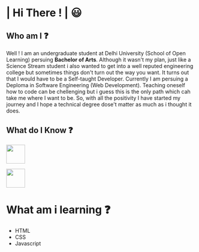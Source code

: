 # | Hi There ! | :smiley:
## Who am I :question:
Well ! I am an undergraduate student at Delhi University (School of Open Learning) persuing **Bachelor of Arts**. Although it wasn't my plan, just like a Science Stream student i also wanted to get into a well reputed engineering college but sometimes things don't turn out the way you want. It turns out that I would have to be a Self-taught Developer. Currently I am persuing a Deploma in Software Engineering (Web Development). Teaching oneself how to code can be chellenging but i guess this is the only path which cah take me where I want to be. So, with all the positivity I have started my journey and I hope a technical degree dose't matter as much as i thought it does.

## What do I Know :question:

<p><img src="https://www.flaticon.com/svg/static/icons/svg/2111/2111425.svg" length=50px; height="50px">

<img src="https://camo.githubusercontent.com/790c54976ef6e16883aae6dc36b157254e4bf27e/68747470733a2f2f75706c6f61642e77696b696d656469612e6f72672f77696b6970656469612f636f6d6d6f6e732f7468756d622f312f31382f49534f5f432532422532425f4c6f676f2e7376672f3132303070782d49534f5f432532422532425f4c6f676f2e7376672e706e67" length=50px; height="50px"></p>

# What am i learning :question:

- HTML
- CSS
- Javascript
